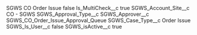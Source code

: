 <?xml version="1.0" encoding="UTF-8"?>
<CustomMetadata xmlns="http://soap.sforce.com/2006/04/metadata" xmlns:xsi="http://www.w3.org/2001/XMLSchema-instance" xmlns:xsd="http://www.w3.org/2001/XMLSchema">
    <label>SGWS CO Order Issue</label>
    <protected>false</protected>
    <values>
        <field>Is_MultiCheck__c</field>
        <value xsi:type="xsd:boolean">true</value>
    </values>
    <values>
        <field>SGWS_Account_Site__c</field>
        <value xsi:type="xsd:string">CO - SGWS</value>
    </values>
    <values>
        <field>SGWS_Approval_Type__c</field>
        <value xsi:nil="true"/>
    </values>
    <values>
        <field>SGWS_Approver__c</field>
        <value xsi:type="xsd:string">SGWS_CO_Order_Issue_Approval_Queue</value>
    </values>
    <values>
        <field>SGWS_Case_Type__c</field>
        <value xsi:type="xsd:string">Order Issue</value>
    </values>
    <values>
        <field>SGWS_Is_User__c</field>
        <value xsi:type="xsd:boolean">false</value>
    </values>
    <values>
        <field>SGWS_isActive__c</field>
        <value xsi:type="xsd:boolean">true</value>
    </values>
</CustomMetadata>
